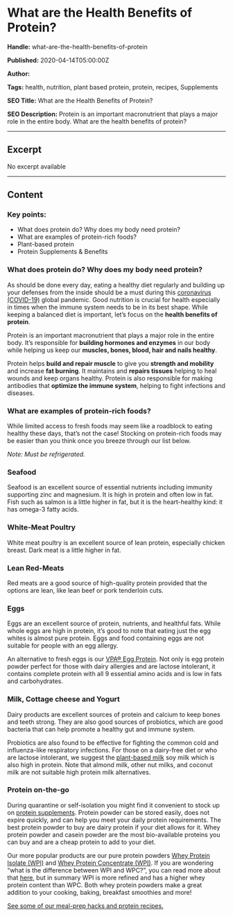 # What are the Health Benefits of Protein?

**Handle:** what-are-the-health-benefits-of-protein

**Published:** 2020-04-14T05:00:00Z

**Author:**  

**Tags:** health, nutrition, plant based protein, protein, recipes, Supplements

**SEO Title:** What are the Health Benefits of Protein?

**SEO Description:** Protein is an important macronutrient that plays a major role in the entire body. What are the health benefits of protein?

---

## Excerpt

No excerpt available

---

## Content

### Key points:

- What does protein do? Why does my body need protein?
- What are examples of protein-rich foods?
- Plant-based protein
- Protein Supplements & Benefits

### What does protein do? Why does my body need protein?

As should be done every day, eating a healthy diet regularly and building up your defenses from the inside should be a must during this [coronavirus (COVID-19)](https://www.worldometers.info/coronavirus/country/australia/) global pandemic. Good nutrition is crucial for health especially in times when the immune system needs to be in its best shape. While keeping a balanced diet is important, let’s focus on the **health benefits of protein**.

Protein is an important macronutrient that plays a major role in the entire body. It’s responsible for **building hormones and enzymes** in our body while helping us keep our **muscles, bones, blood, hair and nails healthy**.

Protein helps **build and repair muscle** to give you **strength and mobility** and increase **fat burning**. It maintains and **repairs tissues** helping to heal wounds and keep organs healthy. Protein is also responsible for making antibodies that **optimize the immune system**, helping to fight infections and diseases.

### What are examples of protein-rich foods?

While limited access to fresh foods may seem like a roadblock to eating healthy these days, that’s not the case! Stocking on protein-rich foods may be easier than you think once you breeze through our list below.

*Note: Must be refrigerated.*

### Seafood

Seafood is an excellent source of essential nutrients including immunity supporting zinc and magnesium. It is high in protein and often low in fat. Fish such as salmon is a little higher in fat, but it is the heart-healthy kind: it has omega-3 fatty acids.

### White-Meat Poultry

White meat poultry is an excellent source of lean protein, especially chicken breast. Dark meat is a little higher in fat.

### Lean Red-Meats

Red meats are a good source of high-quality protein provided that the options are lean, like lean beef or pork tenderloin cuts.

### Eggs

Eggs are an excellent source of protein, nutrients, and healthful fats. While whole eggs are high in protein, it’s good to note that eating just the egg whites is almost pure protein. Eggs and food containing eggs are not suitable for people with an egg allergy.

An alternative to fresh eggs is our [VPA® Egg Protein](/products/egg-protein). Not only is egg protein powder perfect for those with dairy allergies and are lactose intolerant, it contains complete protein with all 9 essential amino acids and is low in fats and carbohydrates.

### Milk, Cottage cheese and Yogurt

Dairy products are excellent sources of protein and calcium to keep bones and teeth strong. They are also good sources of probiotics, which are good bacteria that can help promote a healthy gut and immune system.

Probiotics are also found to be effective for fighting the common cold and influenza-like respiratory infections. For those on a dairy-free diet or who are lactose intolerant, we suggest the [plant-based milk](/products/premium-plant-vegan-protein) soy milk which is also high in protein. Note that almond milk, other nut milks, and coconut milk are not suitable high protein milk alternatives.

### Protein on-the-go

During quarantine or self-isolation you might find it convenient to stock up on [protein supplements](/collections/protein-powder). Protein powder can be stored easily, does not expire quickly, and can help you meet your daily protein requirements. The best protein powder to buy are dairy protein if your diet allows for it. Whey protein powder and casein powder are the most bio-available proteins you can buy and are a cheap protein to add to your diet.

Our more popular products are our pure protein powders [Whey Protein Isolate (WPI)](/products/whey-isolate-protein-powder) and [Whey Protein Concentrate (WPI)](/products/premium-whey-wpc). If you are wondering “what is the difference between WPI and WPC?”, you can read more about that [here](https://vpa-australia.myshopify.com/blogs/supplements/wpi-vs-wpc-what-s-the-difference), but in summary WPI is more refined and has a higher whey protein content than WPC. Both whey protein powders make a great addition to your cooking, baking, breakfast smoothies and more!

[See some of our meal-prep hacks and protein recipes.](https://vpa-australia.myshopify.com/blogs/recipes)

